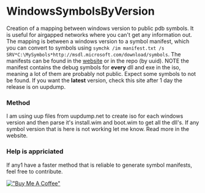 # WindowsSymbolsByVersion

Creation of a mapping between windows version to public pdb symbols. It is useful for airgapped networks where you can't get any information out.
The mapping is between a windows version to a symbol manifest, which you can convert to symbols using `symchk /im manifest.txt /s SRV*C:\MySymbols*http://msdl.microsoft.com/download/symbols`.
The manifests can be found in the [website](https://erezamihud.github.io/WindowsSymbolsByVersion/) or in the repo (by uuid).
NOTE the manifest contains the debug symbols for **every** dll and exe in the iso, meaning a lot of them are probably not public. Expect some symbols to not be found.
If you want the **latest** version, check this site after 1 day the release is on uupdump.

### Method
I am using uup files from uupdump.net to create iso for each windows version and then parse it's install.wim and boot.wim to get all the dll's. If any symbol version that is here is not working let me know.
Read more in the website.


### Help is appriciated
If any1 have a faster method that is reliable to generate symbol manifests, feel free to contribute.

[!["Buy Me A Coffee"](https://www.buymeacoffee.com/assets/img/custom_images/orange_img.png)](https://buymeacoffee.com/erezamihud)
